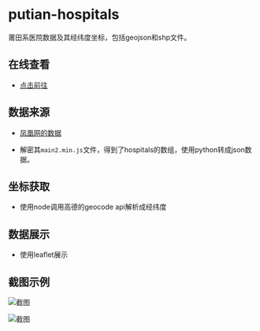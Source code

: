 # putian-hospitals
莆田系医院数据及其经纬度坐标，包括geojson和shp文件。

## 在线查看

- [点击前往](https://wandergis.com/putian-hospitals/)

## 数据来源

- [凤凰网的数据](http://news.ifeng.com/mainland/special/ptxyy/)

- 解密其`main2.min.js`文件，得到了hospitals的数组，使用python转成json数据。

## 坐标获取

- 使用node调用高德的geocode api解析成经纬度

## 数据展示

- 使用leaflet展示

## 截图示例

![截图](https://raw.githubusercontent.com/wandergis/putian-hospitals/gh-pages/screenshot2.png)

![截图](https://raw.githubusercontent.com/wandergis/putian-hospitals/gh-pages/screenshot.png)


